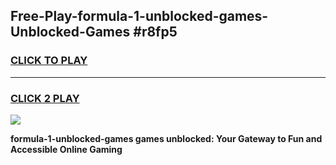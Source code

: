 
## Free-Play-formula-1-unblocked-games-Unblocked-Games #r8fp5
<h3>
<a href="https://news.freeplayer.one?title=formula-1-unblocked-games&ref=8M">CLICK TO PLAY</a></h3>
<hr>

<h3>
<a href="https://news.freeplayer.one?title=formula-1-unblocked-games&ref=8M">CLICK 2 PLAY</a>
  
</h3>

<a href="https://news.freeplayer.one?title=formula-1-unblocked-games&ref=8M"><img src="https://clearcache.store/games.png"></a>


**formula-1-unblocked-games games unblocked: Your Gateway to Fun and Accessible Online Gaming**
